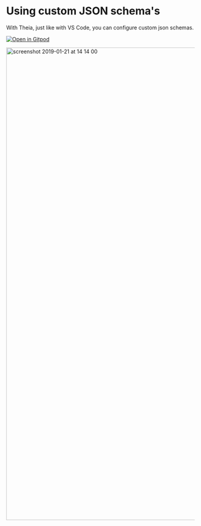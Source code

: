 # Using custom JSON schema's

With Theia, just like with VS Code, you can configure custom json schemas.

[![Open in Gitpod](https://gitpod.io/button/open-in-gitpod.svg)](https://gitpod.io/#https://github.com/svenefftinge/json-schema-example)

<img width="1265" alt="screenshot 2019-01-21 at 14 14 00" src="https://user-images.githubusercontent.com/372735/51476794-dc476380-1d86-11e9-8827-f38d173b41a2.png">
